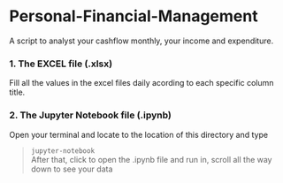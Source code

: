 # Personal-Financial-Management
A script to analyst your cashflow monthly, your income and expenditure.
### 1. The EXCEL file (.xlsx)
Fill all the values in the excel files daily acording to each specific column title.
### 2. The Jupyter Notebook file (.ipynb)
Open your terminal and locate to the location of this directory and type
> `jupyter-notebook`  
After that, click to open the .ipynb file and run in, scroll all the way down to see your data
